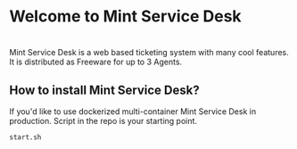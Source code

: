 # Welcome to Mint Service Desk
# 

Mint Service Desk is a web based ticketing system with many cool features. It is distributed as Freeware for up to 3 Agents. 


## How to install Mint Service Desk?

If you'd like to use dockerized multi-container Mint Service Desk in production. Script in the repo is your starting point.

`start.sh`







